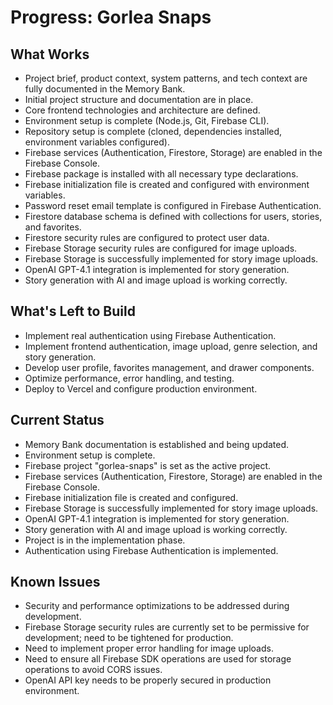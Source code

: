# Progress: Gorlea Snaps

## What Works

- Project brief, product context, system patterns, and tech context are fully documented in the Memory Bank.
- Initial project structure and documentation are in place.
- Core frontend technologies and architecture are defined.
- Environment setup is complete (Node.js, Git, Firebase CLI).
- Repository setup is complete (cloned, dependencies installed, environment variables configured).
- Firebase services (Authentication, Firestore, Storage) are enabled in the Firebase Console.
- Firebase package is installed with all necessary type declarations.
- Firebase initialization file is created and configured with environment variables.
- Password reset email template is configured in Firebase Authentication.
- Firestore database schema is defined with collections for users, stories, and favorites.
- Firestore security rules are configured to protect user data.
- Firebase Storage security rules are configured for image uploads.
- Firebase Storage is successfully implemented for story image uploads.
- OpenAI GPT-4.1 integration is implemented for story generation.
- Story generation with AI and image upload is working correctly.

## What's Left to Build

- Implement real authentication using Firebase Authentication.
- Implement frontend authentication, image upload, genre selection, and story generation.
- Develop user profile, favorites management, and drawer components.
- Optimize performance, error handling, and testing.
- Deploy to Vercel and configure production environment.

## Current Status

- Memory Bank documentation is established and being updated.
- Environment setup is complete.
- Firebase project "gorlea-snaps" is set as the active project.
- Firebase services (Authentication, Firestore, Storage) are enabled in the Firebase Console.
- Firebase initialization file is created and configured.
- Firebase Storage is successfully implemented for story image uploads.
- OpenAI GPT-4.1 integration is implemented for story generation.
- Story generation with AI and image upload is working correctly.
- Project is in the implementation phase.
- Authentication using Firebase Authentication is implemented.

## Known Issues

- Security and performance optimizations to be addressed during development.
- Firebase Storage security rules are currently set to be permissive for development; need to be tightened for production.
- Need to implement proper error handling for image uploads.
- Need to ensure all Firebase SDK operations are used for storage operations to avoid CORS issues.
- OpenAI API key needs to be properly secured in production environment.
